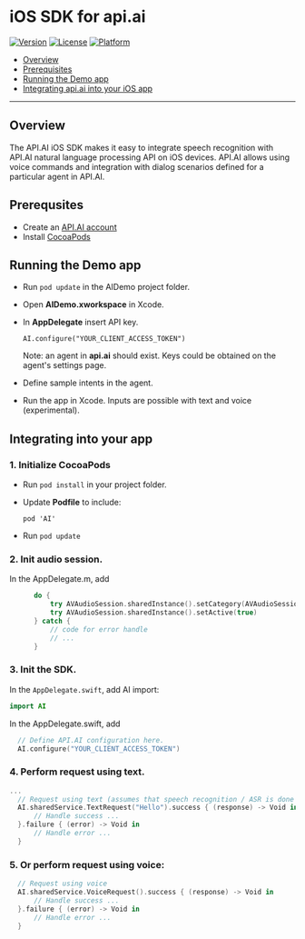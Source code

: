 iOS SDK for api.ai
==============

<!-- [![Build Status](https://travis-ci.org/api-ai/api-ai-ios-sdk.svg)](https://travis-ci.org/api-ai/api-ai-cocoa-swift) -->
[![Version](https://img.shields.io/cocoapods/v/AI.svg?style=flat)](http://cocoapods.org/pods/AI)
[![License](https://img.shields.io/cocoapods/l/AI.svg?style=flat)](http://cocoapods.org/pods/AI)
[![Platform](https://img.shields.io/cocoapods/p/AI.svg?style=flat)](http://cocoapods.org/pods/AI)

* [Overview](#overview)
* [Prerequisites](#prerequisites)
* [Running the Demo app](#runningthedemoapp)
* [Integrating api.ai into your iOS app](#integratingintoyourapp)

---------------

## <a name="overview"></a>Overview
The API.AI iOS SDK makes it easy to integrate speech recognition with API.AI natural language processing API on iOS devices. API.AI allows using voice commands and integration with dialog scenarios defined for a particular agent in API.AI.

## <a name="prerequisites"></a>Prerequsites
* Create an [API.AI account](http://api.ai)
* Install [CocoaPods](http://cocoapods.org/)


## <a name="runningthedemoapp"></a>Running the Demo app
* Run ```pod update``` in the AIDemo project folder.
* Open **AIDemo.xworkspace** in Xcode.
* In **AppDelegate** insert API key.
  ```
  AI.configure("YOUR_CLIENT_ACCESS_TOKEN")
  ```

  Note: an agent in **api.ai** should exist. Keys could be obtained on the agent's settings page.

* Define sample intents in the agent.
* Run the app in Xcode.
  Inputs are possible with text and voice (experimental).


## <a name="integratingintoyourapp"></a>Integrating into your app
### 1. Initialize CocoaPods
  * Run  ```pod install``` in your project folder.

  * Update **Podfile** to include:
    ```Podfile
    pod 'AI'
    ```

* Run ```pod update```

### 2. Init audio session.
  In the AppDelegate.m, add
  ```Swift
        do {
            try AVAudioSession.sharedInstance().setCategory(AVAudioSessionCategoryPlayAndRecord)
            try AVAudioSession.sharedInstance().setActive(true)
        } catch {
            // code for error handle
            // ...
        }
  ```

### 3. Init the SDK.
  In the ```AppDelegate.swift```, add AI import:
  ```Swift
  import AI
  ```

  In the AppDelegate.swift, add
  ```Swift
    // Define API.AI configuration here.
    AI.configure("YOUR_CLIENT_ACCESS_TOKEN")
  ```

### 4. Perform request using text.
  ```Swift
  ...
    // Request using text (assumes that speech recognition / ASR is done using a third-party library, e.g. AT&T)
    AI.sharedService.TextRequest("Hello").success { (response) -> Void in
        // Handle success ...
    }.failure { (error) -> Void in
        // Handle error ...
    }

  ```

### 5. Or perform request using voice:
  ```Swift
    // Request using voice
    AI.sharedService.VoiceRequest().success { (response) -> Void in
        // Handle success ...
    }.failure { (error) -> Void in
        // Handle error ...
    }
  ```
